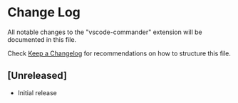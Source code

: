 # Change Log

All notable changes to the "vscode-commander" extension will be documented in this file.

Check [Keep a Changelog](http://keepachangelog.com/) for recommendations on how to structure this file.

## [Unreleased]

- Initial release